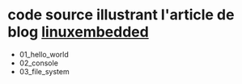 # code source illustrant l'article de blog [linuxembedded](https://linuxembedded.fr/2024/08/introduction-a-la-programmation-uefi-en-langage-rust)

- 01_hello_world
- 02_console
- 03_file_system
